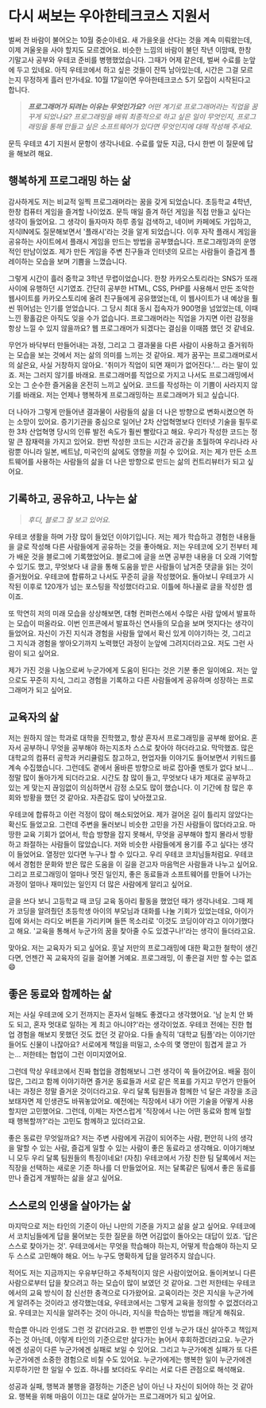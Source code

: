 # 다시 써보는 우아한테크코스 지원서

벌써 찬 바람이 불어오는 10월 중순이네요. 새 가을옷을 산다는 것을 계속 미뤄왔는데, 이제 겨울옷을 사야 할지도 모르겠어요. 비슷한 느낌의 바람이 불던 작년 이맘때, 한창 기말고사 공부와 우테코 준비를 병행했었습니다. 그때가 어제 같은데, 벌써 수료를 눈앞에 두고 있네요. 아직 우테코에서 하고 싶은 것들이 잔뜩 남아있는데, 시간은 그걸 모르는지 무정하게 흘러 만가네요. 10월 17일이면 우아한테크코스 5기 모집이 시작된다고 합니다.

> _**프로그래머가 되려는 이유는 무엇인가요?** 어떤 계기로 프로그래머라는 직업을 꿈꾸게 되었나요? 프로그래밍을 배워 최종적으로 하고 싶은 일이 무엇인지, 프로그래밍을 통해 만들고 싶은 소프트웨어가 있다면 무엇인지에 대해 작성해 주세요._

문득 우테코 4기 지원서 문항이 생각나네요. 수료를 앞둔 지금, 다시 한번 이 질문에 답을 해보려 해요.

## 행복하게 프로그래밍 하는 삶

감사하게도 저는 비교적 일찍 프로그래머라는 꿈을 갖게 되었습니다. 초등학교 4학년, 한창 컴퓨터 게임을 즐겨할 나이었죠. 문득 매일 즐겨 하던 게임을 직접 만들고 싶다는 생각이 들었어요. 그 생각이 들자마자 하루 종일 검색하고, 네이버 카페에도 가입하고, 지식IN에도 질문해보면서 '플래시'라는 것을 알게 되었습니다. 이후 자작 플래시 게임을 공유하는 사이트에서 플래시 게임을 만드는 방법을 공부했습니다. 프로그래밍과의 운명적인 만남이었죠. 제가 만든 게임을 주변 친구들과 인터넷의 모르는 사람들이 즐겁게 플레이하는 모습을 보며 기쁨을 느꼈습니다.

그렇게 시간이 흘러 중학교 3학년 무렵이었습니다. 한창 카카오스토리라는 SNS가 또래 사이에 유행하던 시기였죠. 간단히 공부한 HTML, CSS, PHP를 사용해서 만든 조악한 웹사이트를 카카오스토리에 올려 친구들에게 공유했었는데, 이 웹사이트가 내 예상을 훨씬 뛰어넘는 인기를 얻었습니다. 그 당시 최대 동시 접속자가 900명을 넘었었는데, 이때 느낀 황홀감은 아직도 잊을 수가 없습니다. 프로그래머라는 직업을 가지면 이런 감정을 항상 느낄 수 있지 않을까요? 웹 프로그래머가 되겠다는 결심을 이때쯤 했던 것 같네요.

무언가 바닥부터 만들어내는 과정, 그리고 그 결과물을 다른 사람이 사용하고 즐거워하는 모습을 보는 것에서 저는 삶의 의미를 느끼는 것 같아요. 제가 꿈꾸는 프로그래머로서의 삶은요, 사실 거창하지 않아요. '취미가 직업이 되면 재미가 없어진다.'... 라는 말이 있죠. 저는 그러지 않기를 바래요. 프로그래머를 직업으로 가지고 나서도 프로그래밍에서 오는 그 순수한 즐거움을 온전히 느끼고 싶어요. 코드를 작성하는 이 기쁨이 사라지지 않기를 바래요. 저는 언제나 행복하게 프로그래밍하는 프로그래머가 되고 싶습니다.

더 나아가 그렇게 만들어낸 결과물이 사람들의 삶을 더 나은 방향으로 변화시켰으면 하는 소망이 있어요. 증기기관을 중심으로 일어난 2차 산업혁명보다 인터넷 기술을 필두로 한 3차 산업혁명 당시의 인류 발전 속도가 훨씬 빨랐다고 해요. 우리가 작성한 코드는 정말 큰 잠재력을 가지고 있어요. 한번 작성한 코드는 시간과 공간을 초월하여 우리나라 사람뿐 아니라 일본, 베트남, 미국인의 삶에도 영향을 끼칠 수 있어요. 저는 제가 만든 소프트웨어를 사용하는 사람들의 삶을 더 나은 방향으로 만드는 삶의 컨트리뷰터가 되고 싶어요.

## 기록하고, 공유하고, 나누는 삶

> _후디, 블로그 잘 보고 있어요._

우테코 생활을 하며 가장 많이 들었던 이야기입니다. 저는 제가 학습하고 경험한 내용들을 글로 작성해 다른 사람들에게 공유하는 것을 좋아해요. 저는 우테코에 오기 전부터 제가 배운 것을 블로그에 기록했었어요. 블로그에 글을 쓰면 공부한 내용을 더 오래 기억할 수 있기도 했고, 무엇보다 내 글을 통해 도움을 받은 사람들이 남겨준 댓글을 읽는 것이 즐거웠어요. 우테코에 합류하고 나서도 꾸준히 글을 작성했어요. 돌아보니 우테코가 시작된 이후로 120개가 넘는 포스팅을 작성했더라고요. 이틀에 하나꼴로 글을 작성한 셈이죠.

또 막연히 저의 미래 모습을 상상해보면, 대형 컨퍼런스에서 수많은 사람 앞에서 발표하는 모습이 떠올라요. 이번 인프콘에서 발표하신 연사들의 모습을 보며 멋지다는 생각이 들었어요. 자신이 가진 지식과 경험을 사람들 앞에서 확신 있게 이야기하는 것, 그리고 그 지식과 경험을 쌓아오기까지 노력했던 과정이 눈앞에 그려지더라고요. 저도 그런 사람이 되고 싶어요.

제가 가진 것을 나눔으로써 누군가에게 도움이 된다는 것은 기분 좋은 일이에요. 저는 앞으로도 꾸준히 지식, 그리고 경험을 기록하고 다른 사람들에게 공유하며 성장하는 프로그래머가 되고 싶어요.

## 교육자의 삶

저는 원하지 않는 학과로 대학을 진학했고, 항상 혼자서 프로그래밍을 공부해 왔어요. 혼자서 공부하니 무엇을 공부해야 하는지조차 스스로 찾아야 하더라고요. 막막했죠. 많은 대학교의 컴퓨터 공학과 커리큘럼도 참고하고, 현업자들 이야기도 들어보면서 키워드를 계속 수집했습니다. 그런데도 곁에서 올바른 방향으로 바로 잡아줄 멘토가 없다 보니... 정말 많이 돌아가게 되더라고요. 시간도 참 많이 들고, 무엇보다 내가 제대로 공부하고 있는 게 맞는지 끊임없이 의심하면서 감정 소모도 많이 했습니다. 이 기간에 참 많은 후회와 방황을 했던 것 같아요. 자존감도 많이 낮아졌고요.

우테코에 합류하고 이런 걱정이 많이 해소되었어요. 제가 걸어온 길이 틀리지 않았다는 확신도 들었고요. 그런데 주변을 둘러보니 비슷한 고민을 가진 사람들이 많더라고요. 마땅한 교육 기회가 없어서, 학습 방향을 잡지 못해서, 무엇을 공부해야 할지 몰라서 방황하고 좌절하는 사람들이 많았습니다. 저와 비슷한 사람들에게 용기를 주고 싶다는 생각이 들었어요. 열정만 있다면 누구나 할 수 있다고. 우리 우테코 코치님들처럼요. 우테코에서 경험한 문화와 받은 많은 도움을 이 길을 걷고자 마음먹은 사람들과 나누고 싶어요. 그리고 프로그래밍이 얼마나 멋진 일인지, 좋은 동료들과 소프트웨어를 만들어 나가는 과정이 얼마나 재미있는 일인지 더 많은 사람에게 알리고 싶어요.

글을 쓰다 보니 고등학교 때 코딩 교육 동아리 활동을 했었던 때가 생각나네요. 그때 제가 코딩을 알려줬던 초등학생 아이의 부모님과 대화를 나눌 기회가 있었는데요, 아이가 집에 와서는 라디오 버튼을 가리키며 들뜬 목소리로 '이것도 코딩이야'라고 이야기했다고 해요. '교육을 통해서 누군가의 꿈을 찾아줄 수도 있겠구나!'라는 생각이 들더라고요.

맞아요. 저는 교육자가 되고 싶어요. 훗날 저만의 프로그래밍에 대한 확고한 철학이 생긴다면, 언젠간 꼭 교육자의 길을 걸어볼 거예요. 프로그래밍, 이 좋은걸 저만 할 수는 없죠 😄

## 좋은 동료와 함께하는 삶

저는 사실 우테코에 오기 전까지는 혼자서 일해도 좋겠다고 생각했어요. '남 눈치 안 봐도 되고, 혼자 멋대로 일하는 게 최고 아니야?'라는 생각이었죠. 우테코 전에는 진한 협업 경험을 해보지 못했던 것도 컸던 것 같아요. 다들 솔직히 '대학교 팀플'라는 이야기만 들어도 신물이 나잖아요? 서로에게 책임을 떠밀고, 소수의 몇 명만이 힘겹게 끌고 가는... 저한테는 협업이 그런 이미지였어요.

그런데 막상 우테코에서 진짜 협업을 경험해보니 그런 생각이 쏙 들어갔어요. 배울 점이 많은, 그리고 함께 이야기하면 즐거운 동료들과 서로 같은 목표를 가지고 무언가 만들어내는 과정은 정말 즐거운 것이더라고요. 우리 달록 팀원들과 함께한 넉 달은 과장을 조금 보태자면 제 인생관도 바꿔놓았어요. 예전에는 직장에서 내가 어떤 기술을 어떻게 사용할지만 고민했어요. 그런데, 이제는 자연스럽게 '직장에서 나는 어떤 동료와 함께 일할 때 행복할까?'라는 고민도 함께하고 있더라고요.

좋은 동료란 무엇일까요? 저는 주변 사람에게 귀감이 되어주는 사람, 편안히 나의 생각을 말할 수 있는 사람, 즐겁게 일할 수 있는 사람이 좋은 동료라고 생각해요. 이야기해보니 모두 우리 달록 팀원들의 특징이네요! (자칭) 우테코에서 가장 친한 팀 달록에서 저는 직장을 선택하는 새로운 기준 하나를 더 만들었어요. 저는 달록같은 팀에서 좋은 동료를 만나 즐겁게 개발하는 삶을 살고 싶어요.

## 스스로의 인생을 살아가는 삶

마지막으로 저는 타인의 기준이 아닌 나만의 기준을 가지고 삶을 살고 싶어요. 우테코에서 코치님들에게 답을 물어보는 듯한 질문을 하면 어김없이 돌아오는 대답이 있죠. '답은 스스로 찾아가는 것'. 우테코에서는 무엇을 학습해야 하는지, 어떻게 학습해야 하는지 모두 스스로 고민해야 해요. 어느 누구도 명확하게 답을 알려주지 않습니다.

적어도 저는 지금까지는 우유부단하고 주체적이지 않은 사람이었어요. 돌이켜보니 다른 사람으로부터 답을 찾으려고 하는 모습이 많이 보였던 것 같아요. 그런 저한테는 우테코에서의 교육 방식이 참 신선한 충격으로 다가왔어요. 교육이라는 것은 지식을 누군가에게 알려주는 것이라고 생각했는데요, 우테코에서는 그렇게 교육을 정의할 수 없겠더라고요. 우테코는 지식을 알려주는 것이 아니라, 지식을 학습하는 방법을 깨닫게 해줘요.

학습뿐 아니라 인생도 그런 것 같더라고요. 한 번뿐인 인생 누군가 대신 살아주고 책임져주는 것 아닌데, 이렇게 타인의 기준으로만 살다가는 늙어서 후회하겠더라고요. 누군가에겐 성공이 다른 누군가에겐 실패로 보일 수 있어요. 그리고 누군가에겐 실패가 또 다른 누군가에겐 소중한 경험으로 비칠 수도 있어요. 누군가에게는 행복한 일이 누군가에겐 지루하기만 한 일일 수 있죠. 하나를 보더라도 우리는 서로 다른 관점으로 해석해요.

성공과 실패, 행복과 불행을 결정하는 기준은 남이 아닌 나 자신이 되어야 하는 것 같아요. 행복을 위해 마음이 이끄는 대로 살아가는 프로그래머가 되고 싶어요.
